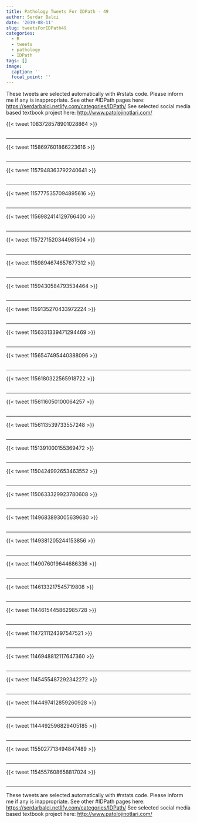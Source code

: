 ```yaml
---
title: Pathology Tweets For IDPath - 49
author: Serdar Balci
date: '2019-08-11'
slug: tweetsForIDPath49
categories:
  - R
  - tweets
  - pathology
  - IDPath
tags: []
image:
  caption: ''
  focal_point: ''
---
```



These tweets are selected automatically with #rstats code. Please inform me if any is inappropriate.
See other #IDPath pages here: https://serdarbalci.netlify.com/categories/IDPath/ 
See selected social media based textbook project here: http://www.patolojinotlari.com/

{{< tweet 1083728578901028864 >}}
<br>
<br>
<hr>
{{< tweet 1158697601866223616 >}}
<br>
<br>
<hr>
{{< tweet 1157948363792240641 >}}
<br>
<br>
<hr>
{{< tweet 1157775357094895616 >}}
<br>
<br>
<hr>
{{< tweet 1156982414129766400 >}}
<br>
<br>
<hr>
{{< tweet 1157271520344981504 >}}
<br>
<br>
<hr>
{{< tweet 1159894674657677312 >}}
<br>
<br>
<hr>
{{< tweet 1159430584793534464 >}}
<br>
<br>
<hr>
{{< tweet 1159135270433972224 >}}
<br>
<br>
<hr>
{{< tweet 1156331339471294469 >}}
<br>
<br>
<hr>
{{< tweet 1156547495440388096 >}}
<br>
<br>
<hr>
{{< tweet 1156180322565918722 >}}
<br>
<br>
<hr>
{{< tweet 1156116050100064257 >}}
<br>
<br>
<hr>
{{< tweet 1156113539733557248 >}}
<br>
<br>
<hr>
{{< tweet 1151391000155369472 >}}
<br>
<br>
<hr>
{{< tweet 1150424992653463552 >}}
<br>
<br>
<hr>
{{< tweet 1150633329923780608 >}}
<br>
<br>
<hr>
{{< tweet 1149683893005639680 >}}
<br>
<br>
<hr>
{{< tweet 1149381205244153856 >}}
<br>
<br>
<hr>
{{< tweet 1149076019644686336 >}}
<br>
<br>
<hr>
{{< tweet 1146133217545719808 >}}
<br>
<br>
<hr>
{{< tweet 1144615445862985728 >}}
<br>
<br>
<hr>
{{< tweet 1147211124397547521 >}}
<br>
<br>
<hr>
{{< tweet 1146948812117647360 >}}
<br>
<br>
<hr>
{{< tweet 1145455487292342272 >}}
<br>
<br>
<hr>
{{< tweet 1144497412859260928 >}}
<br>
<br>
<hr>
{{< tweet 1144492596829405185 >}}
<br>
<br>
<hr>
{{< tweet 1155027713494847489 >}}
<br>
<br>
<hr>
{{< tweet 1154557608658817024 >}}
<br>
<br>
<hr>


These tweets are selected automatically with #rstats code. Please inform me if any is inappropriate.
See other #IDPath pages here: https://serdarbalci.netlify.com/categories/IDPath/ 
See selected social media based textbook project here: http://www.patolojinotlari.com/
